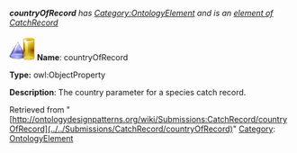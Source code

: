 ___countryOfRecord__ has [Category:OntologyElement](../../Category/OntologyElement "Category:OntologyElement") and is an [element of](../../Property/ElementOf "Property:ElementOf") [CatchRecord](../../Submissions/CatchRecord "Submissions:CatchRecord")_


  




[![ObjectProperty](../../images/thumb/c/c3/ObjectProperty.gif/45px-ObjectProperty.gif)](../../Image/ObjectProperty.gif "ObjectProperty")
__Name__: countryOfRecord 


__Type:__ owl:ObjectProperty 


__Description__: The country parameter for a species catch record. 





Retrieved from "[http://ontologydesignpatterns.org/wiki/Submissions:CatchRecord/countryOfRecord](../../Submissions/CatchRecord/countryOfRecord)"
 [Category](http://ontologydesignpatterns.org/wiki/Special:Categories "Special:Categories"): [OntologyElement](../../Category/OntologyElement "Category:OntologyElement")